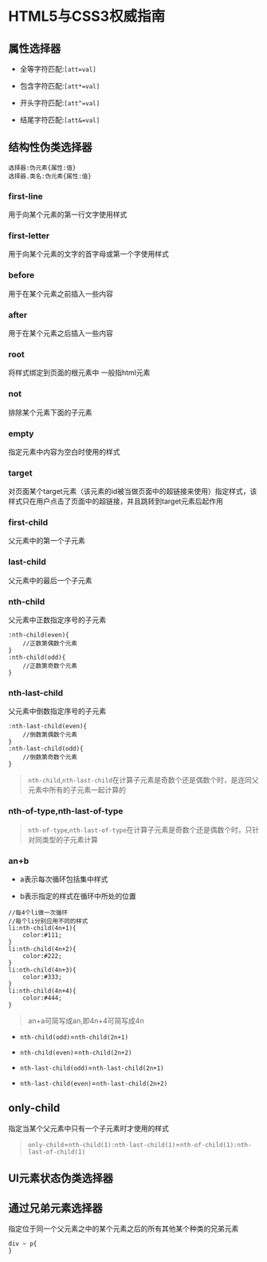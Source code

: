# HTML5与CSS3权威指南

## 属性选择器

- 全等字符匹配:`[att=val]`

- 包含字符匹配:`[att*=val]`

- 开头字符匹配:`[att^=val]`

- 结尾字符匹配:`[att&=val]`

## 结构性伪类选择器

```
选择器:伪元素{属性:值}
选择器.类名:伪元素{属性:值}
```

### first-line

用于向某个元素的第一行文字使用样式

### first-letter

用于向某个元素的文字的首字母或第一个字使用样式

### before

用于在某个元素之前插入一些内容

### after

用于在某个元素之后插入一些内容

### root

将样式绑定到页面的根元素中 一般指html元素

### not

排除某个元素下面的子元素

### empty

指定元素中内容为空白时使用的样式

### target

对页面某个target元素（该元素的id被当做页面中的超链接来使用）指定样式，该样式只在用户点击了页面中的超链接，并且跳转到target元素后起作用

### first-child

父元素中的第一个子元素

### last-child

父元素中的最后一个子元素

### nth-child

父元素中正数指定序号的子元素

```
:nth-child(even){
    //正数第偶数个元素
}
:nth-child(odd){
    //正数第奇数个元素
}
```

### nth-last-child

父元素中倒数指定序号的子元素

```
:nth-last-child(even){
    //倒数第偶数个元素
}
:nth-last-child(odd){
    //倒数第奇数个元素
}
```

> `nth-child`,`nth-last-child`在计算子元素是奇数个还是偶数个时，是连同父元素中所有的子元素一起计算的

### nth-of-type,nth-last-of-type

> `nth-of-type`,`nth-last-of-type`在计算子元素是奇数个还是偶数个时，只针对同类型的子元素计算

### an+b

- a表示每次循环包括集中样式

- b表示指定的样式在循环中所处的位置

```
//每4个li做一次循环
//每个li分别应用不同的样式
li:nth-child(4n+1){
    color:#111;
}
li:nth-child(4n+2){
    color:#222;
}
li:nth-child(4n+3){
    color:#333;
}
li:nth-child(4n+4){
    color:#444;
}
```

> an+a可简写成an,即4n+4可简写成4n

- `nth-child(odd)`=`nth-child(2n+1)`

- `nth-child(even)`=`nth-child(2n+2)`

- `nth-last-child(odd)`=`nth-last-child(2n+1)`

- `nth-last-child(even)`=`nth-last-child(2n+2)`

## only-child

指定当某个父元素中只有一个子元素时才使用的样式

> `only-child`=`nth-child(1):nth-last-child(1)`=`nth-of-child(1):nth-last-of-child(1)`

## UI元素状态伪类选择器

## 通过兄弟元素选择器

指定位于同一个父元素之中的某个元素之后的所有其他某个种类的兄弟元素

```
div ~ p{
}
```